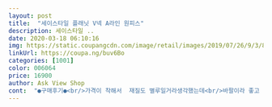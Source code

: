 ```yaml
---
layout: post 
title:  "세이스타일 플래닛 V넥 A라인 원피스" 
description: 세이스타일 ..
date: 2020-03-18 06:10:16 
img: https://static.coupangcdn.com/image/retail/images/2019/07/26/9/3/8df79e2f-e797-429f-b925-3bb495cfcfee.jpg 
linkUrl: https://coupa.ng/buv6Bo 
categories: [1001] 
color: 006064 
price: 16900 
author: Ask View Shop 
cont:  "●구매후기●<br/>가격이 착해서  재질도 별루일거라생각했는데<br/>바팔이라 좋고 날씬해보이네요<br/>보는것과 다르게 입으니 더 이쁘고 시원하고<br/>시원하고 비침은 살짝있지만 괜챦여~^^ 키 157 53키로 ㅋ ㅋ 똥배 살짝 나옴~^^  허리라인이 있어서 조금 배힘은 들어가야함~^^ 길이는 발목 밑에 까지와요~ 롱스커트살때 모델 장단지 살짝 밑에까지오면 내발목까지라~  롱은 못입는데~  이 아인 끌리지 않고~  괜찮네요 ㅎ ㅎ 가격대비 여름에 가디건 걸쳐도되고~ 괜찮아요~^^<br/>신축성좋고 촤르르 흘러내리는 구김없는 원단이라 여행갈때 좋을거같아요ᆢ입었을때 라인은 예뻐요<br/>신축성좋아 작지않고 잘맞네요<br/>싸이즈 77인데 작을까 걱정하며 상품평 보면서 샀는데<br/>아쉬운점은 유라인같은브이넥(?)이라 살짝 찝어서꿰맷더니 더 예쁩니다(갠적인생각)<br/>아주 만족합니다ㅡ<br/>여름에 입기에 시원한 옷입니다<br/>잘 입을께요~^^<br/>잘입겠습니다ㅡ<br/>집에서 입는옷치고는 강추입니다<br/>" 
---
```

